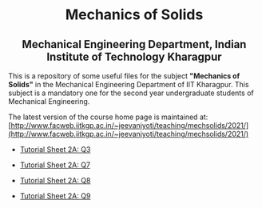 <h1 align="center"> Mechanics of Solids</h1>
<h2 align="center">Mechanical Engineering Department, Indian Institute of Technology Kharagpur</h2>



This is a repository of some useful files for the subject __"Mechanics of
Solids"__ in the Mechanical Engineering Department of IIT Kharagpur. This
subject is a mandatory one for the second year undergraduate students of
Mechanical Engineering. 

The latest version of the course home page is maintained at: [http://www.facweb.iitkgp.ac.in/~jeevanjyoti/teaching/mechsolids/2021/](http://www.facweb.iitkgp.ac.in/~jeevanjyoti/teaching/mechsolids/2021/)


* [Tutorial Sheet 2A: Q3](https://nbviewer.jupyter.org/github/jeevanjyoti4/mechsolids/blob/master/TS2A-Q3.ipynb)

* [Tutorial Sheet 2A: Q7](https://nbviewer.jupyter.org/github/jeevanjyoti4/mechsolids/blob/master/TS2A-Q7.ipynb)

* [Tutorial Sheet 2A: Q8](https://nbviewer.jupyter.org/github/jeevanjyoti4/mechsolids/blob/master/TS2A-Q8.ipynb)

* [Tutorial Sheet 2A: Q9](https://nbviewer.jupyter.org/github/jeevanjyoti4/mechsolids/blob/master/TS2A-Q9.ipynb)

